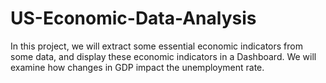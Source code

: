 # US-Economic-Data-Analysis
 In this project, we will extract some essential economic indicators from some data, and display these economic indicators in a Dashboard. We will examine how changes in GDP impact the unemployment rate.
